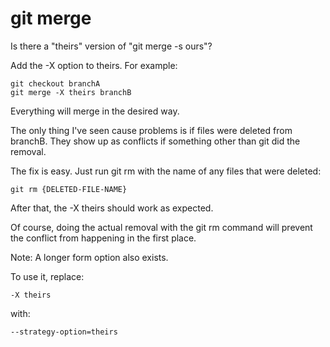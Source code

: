 # git merge

Is there a "theirs" version of "git merge -s ours"?

Add the -X option to theirs. For example:

```
git checkout branchA
git merge -X theirs branchB
```

Everything will merge in the desired way.

The only thing I've seen cause problems is if files were deleted from branchB. They show up as conflicts if something other than git did the removal.

The fix is easy. Just run git rm with the name of any files that were deleted:

```
git rm {DELETED-FILE-NAME}
```

After that, the -X theirs should work as expected.

Of course, doing the actual removal with the git rm command will prevent the conflict from happening in the first place.

Note: A longer form option also exists.

To use it, replace:

```
-X theirs
```

with:

```
--strategy-option=theirs
```
